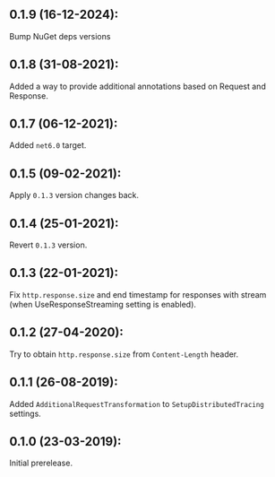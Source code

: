 ## 0.1.9 (16-12-2024): 

Bump NuGet deps versions

## 0.1.8 (31-08-2021):

Added a way to provide additional annotations based on Request and Response.

## 0.1.7 (06-12-2021):

Added `net6.0` target.

## 0.1.5 (09-02-2021):

Apply `0.1.3` version changes back.

## 0.1.4 (25-01-2021):

Revert `0.1.3` version.

## 0.1.3 (22-01-2021):

Fix `http.response.size` and end timestamp for responses with stream (when UseResponseStreaming setting is enabled).

## 0.1.2 (27-04-2020):

Try to obtain `http.response.size` from `Content-Length` header.

## 0.1.1 (26-08-2019): 

Added `AdditionalRequestTransformation` to `SetupDistributedTracing` settings.

## 0.1.0 (23-03-2019): 

Initial prerelease.